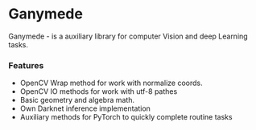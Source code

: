 # Ganymede
Ganymede - is a auxiliary library for computer Vision and deep Learning tasks.

### Features

- OpenCV Wrap method for work with normalize coords.
- OpenCV IO methods for work with utf-8 pathes
- Basic geometry and algebra math.
- Own Darknet inference implementation
- Auxiliary methods for PyTorch to quickly complete routine tasks
